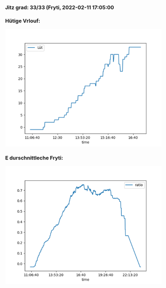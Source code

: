 ### Jitz grad: 33/33 (Fryti, 2022-02-11 17:05:00

### Hütige Vrlouf:
![Graph](Today.png)

### E durschnittleche Fryti:
![Graph](Fryti.png)
